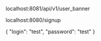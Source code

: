 localhost:8081/api/v1/user_banner

localhost:8080/signup

{
   "login": "test",
   "password": "test"
}